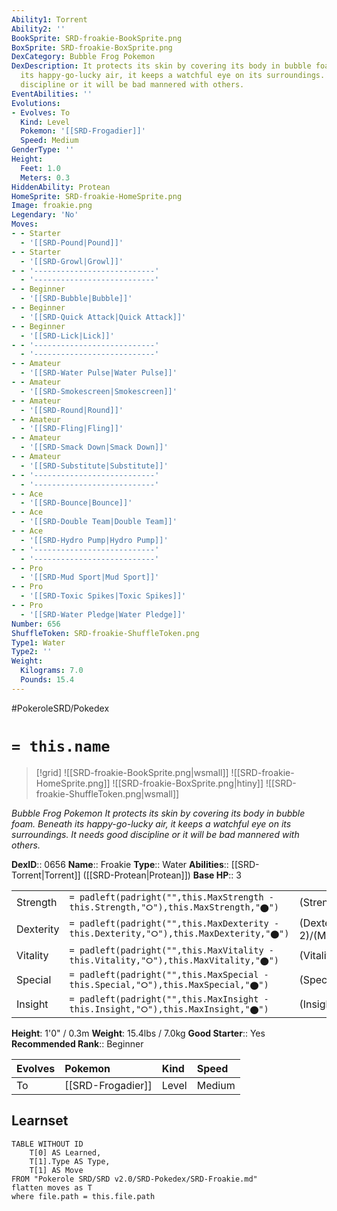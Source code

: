 ```yaml
---
Ability1: Torrent
Ability2: ''
BookSprite: SRD-froakie-BookSprite.png
BoxSprite: SRD-froakie-BoxSprite.png
DexCategory: Bubble Frog Pokemon
DexDescription: It protects its skin by covering its body in bubble foam. Beneath
  its happy-go-lucky air, it keeps a watchful eye on its surroundings. It needs good
  discipline or it will be bad mannered with others.
EventAbilities: ''
Evolutions:
- Evolves: To
  Kind: Level
  Pokemon: '[[SRD-Frogadier]]'
  Speed: Medium
GenderType: ''
Height:
  Feet: 1.0
  Meters: 0.3
HiddenAbility: Protean
HomeSprite: SRD-froakie-HomeSprite.png
Image: froakie.png
Legendary: 'No'
Moves:
- - Starter
  - '[[SRD-Pound|Pound]]'
- - Starter
  - '[[SRD-Growl|Growl]]'
- - '---------------------------'
  - '---------------------------'
- - Beginner
  - '[[SRD-Bubble|Bubble]]'
- - Beginner
  - '[[SRD-Quick Attack|Quick Attack]]'
- - Beginner
  - '[[SRD-Lick|Lick]]'
- - '---------------------------'
  - '---------------------------'
- - Amateur
  - '[[SRD-Water Pulse|Water Pulse]]'
- - Amateur
  - '[[SRD-Smokescreen|Smokescreen]]'
- - Amateur
  - '[[SRD-Round|Round]]'
- - Amateur
  - '[[SRD-Fling|Fling]]'
- - Amateur
  - '[[SRD-Smack Down|Smack Down]]'
- - Amateur
  - '[[SRD-Substitute|Substitute]]'
- - '---------------------------'
  - '---------------------------'
- - Ace
  - '[[SRD-Bounce|Bounce]]'
- - Ace
  - '[[SRD-Double Team|Double Team]]'
- - Ace
  - '[[SRD-Hydro Pump|Hydro Pump]]'
- - '---------------------------'
  - '---------------------------'
- - Pro
  - '[[SRD-Mud Sport|Mud Sport]]'
- - Pro
  - '[[SRD-Toxic Spikes|Toxic Spikes]]'
- - Pro
  - '[[SRD-Water Pledge|Water Pledge]]'
Number: 656
ShuffleToken: SRD-froakie-ShuffleToken.png
Type1: Water
Type2: ''
Weight:
  Kilograms: 7.0
  Pounds: 15.4
---
```


#PokeroleSRD/Pokedex

# `= this.name`

> [!grid]
> ![[SRD-froakie-BookSprite.png|wsmall]]
> ![[SRD-froakie-HomeSprite.png]]
> ![[SRD-froakie-BoxSprite.png|htiny]]
> ![[SRD-froakie-ShuffleToken.png|wsmall]]


*Bubble Frog Pokemon*
*It protects its skin by covering its body in bubble foam. Beneath its happy-go-lucky air, it keeps a watchful eye on its surroundings. It needs good discipline or it will be bad mannered with others.*

**DexID**:: 0656
**Name**:: Froakie
**Type**:: Water
**Abilities**:: [[SRD-Torrent|Torrent]] ([[SRD-Protean|Protean]])
**Base HP**:: 3

|           |                                                                                        |                                          |
| --------- | -------------------------------------------------------------------------------------- | ---------------------------------------- |
| Strength  | `= padleft(padright("",this.MaxStrength - this.Strength,"⭘"),this.MaxStrength,"⬤")`    | (Strength::2)/(MaxStrength::4)   |
| Dexterity | `= padleft(padright("",this.MaxDexterity - this.Dexterity,"⭘"),this.MaxDexterity,"⬤")` | (Dexterity:: 2)/(MaxDexterity::5) |
| Vitality  | `= padleft(padright("",this.MaxVitality - this.Vitality,"⭘"),this.MaxVitality,"⬤")`    | (Vitality::1)/(MaxVitality::3)   |
| Special   | `= padleft(padright("",this.MaxSpecial - this.Special,"⭘"),this.MaxSpecial,"⬤")`       | (Special::2)/(MaxSpecial::4)     |
| Insight   | `= padleft(padright("",this.MaxInsight - this.Insight,"⭘"),this.MaxInsight,"⬤")`       | (Insight::1)/(MaxInsight::3)     |

**Height**: 1'0" / 0.3m
**Weight**: 15.4lbs / 7.0kg
**Good Starter**:: Yes
**Recommended Rank**:: Beginner

| Evolves   | Pokemon           | Kind   | Speed   |
|:----------|:------------------|:-------|:--------|
| To        | [[SRD-Frogadier]] | Level  | Medium  |

## Learnset

```dataview
TABLE WITHOUT ID
    T[0] AS Learned,
    T[1].Type AS Type,
    T[1] AS Move
FROM "Pokerole SRD/SRD v2.0/SRD-Pokedex/SRD-Froakie.md"
flatten moves as T
where file.path = this.file.path
```
